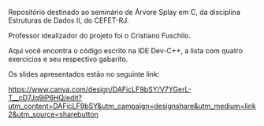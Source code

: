 Repositório destinado ao seminário de Árvore Splay em C, da disciplina Estruturas de Dados II, do CEFET-RJ. 

Professor idealizador do projeto foi o Cristiano Fuschilo.

Aqui você encontra o código escrito na IDE Dev-C++, a lista com quatro exercícios e seu respectivo gabarito.

Os slides apresentados estão no seguinte link:

https://www.canva.com/design/DAFicLF9bSY/V7YGerL-T__cD7Jq9iP6HQ/edit?utm_content=DAFicLF9bSY&utm_campaign=designshare&utm_medium=link2&utm_source=sharebutton
